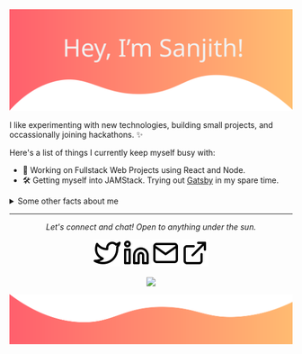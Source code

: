 <img src="https://raw.githubusercontent.com/sanjithpk/sanjithpk/master/readme/hero.svg" alt="hero image">

I like experimenting with new technologies, building small projects, and occassionally joining hackathons. ✨

Here's a list of things I currently keep myself busy with:

- 🚀 Working on Fullstack Web Projects using React and Node.
- 🛠 Getting myself into JAMStack. Trying out [Gatsby](https://gatsbyjs.org) in my spare time.

<details>
  <summary>Some other facts about me</summary>

![My github stats](https://github-readme-stats.vercel.app/api?username=sanjithpk&show_icons=true)

</details>

<hr>
<p align="center">
  <i>Let's connect and chat! Open to anything under the sun.</i>

  <p align="center">
    <a href="https://twitter.com/sanjithpk" alt="Icon"><img src="https://raw.githubusercontent.com/sanjithpk/sanjithpk/master/readme/twitter.svg"></a>
    <a href="https://linkedin.com/in/sanjithpk" alt="Icon"><img src="https://raw.githubusercontent.com/sanjithpk/sanjithpk/master/readme/linkedin.svg"></a>
    <a href="mailto:sanjithpk07@gmail.com" alt="Icon"><img src="https://raw.githubusercontent.com/sanjithpk/sanjithpk/master/readme/mail.svg"></a>
    <a href="https://sanjth.me" alt="Icon"><img src="https://raw.githubusercontent.com/sanjithpk/sanjithpk/master/readme/external-link.svg"></a>
  </p>

  <p align="center">
    <img align="center" src="https://visitor-badge.glitch.me/badge?page_id=sanjithpk.visitor-badge">
  </p>
</p>

<img src="https://raw.githubusercontent.com/sanjithpk/sanjithpk/master/readme/footer.svg" alt="footer image">
